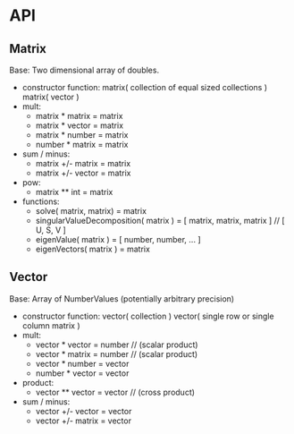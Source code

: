 API
===

Matrix
------
Base: Two dimensional array of doubles.

- constructor function: matrix( collection of equal sized collections )
						matrix( vector )
- mult:
	- matrix * matrix = matrix
	- matrix * vector = matrix
	- matrix * number = matrix
	- number * matrix = matrix
- sum / minus:
	- matrix +/- matrix = matrix
	- matrix +/- vector = matrix
- pow:
	- matrix ** int = matrix
- functions:
	- solve( matrix, matrix) = matrix
	- singularValueDecomposition( matrix ) = [ matrix, matrix, matrix ] // [ U, S, V ]
	- eigenValue( matrix ) = [ number, number, ... ]
	- eigenVectors( matrix ) = matrix

Vector
------
Base: Array of NumberValues (potentially arbitrary precision)

- constructor function: vector( collection )
						vector( single row or single column matrix )
- mult:
	- vector * vector = number // (scalar product)
	- vector * matrix = number // (scalar product)
	- vector * number = vector
	- number * vector = vector
- product:
	- vector ** vector = vector // (cross product)
- sum / minus:
	- vector +/- vector = vector
	- vector +/- matrix = vector
